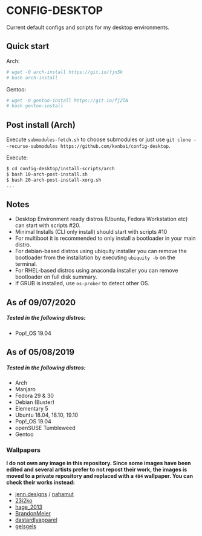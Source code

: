 # CONFIG-DESKTOP

Current default configs and scripts for my desktop environments.

## Quick start

Arch:
```sh
# wget -O arch-install https://git.io/fjn5k
# bash arch-install
```
Gentoo:
```sh
# wget -O gentoo-install https://git.io/fjZlN
# bash gentoo-install
```

## Post install (Arch)

Execute `submodules-fetch.sh` to choose submodules or just use `git clone --recurse-submodules https://github.com/kvnbai/config-desktop`.

Execute:
```sh
$ cd config-desktop/install-scripts/arch
$ bash 10-arch-post-install.sh
$ bash 20-arch-post-install-xorg.sh
...
```

## Notes
* Desktop Environment ready distros (Ubuntu, Fedora Workstation etc) can start with scripts #20.
* Minimal Installs (CLI only install) should start with scripts #10
* For multiboot it is recommended to only install a bootloader in your main distro.
* For debian-based distros using ubiquity installer you can remove the bootloader from the installation by executing `ubiquity -b` on the terminal.
* For RHEL-based distros using anaconda installer you can remove bootloader on full disk summary.
* If GRUB is installed, use `os-prober` to detect other OS.

## As of 09/07/2020
##### Tested in the following distros:
* Pop!_OS 19.04

## As of 05/08/2019
##### Tested in the following distros:
* Arch
* Manjaro
* Fedora 29 & 30
* Debian (Buster)
* Elementary 5
* Ubuntu 18.04, 18.10, 19.10
* Pop!_OS 19.04
* openSUSE Tumbleweed
* Gentoo

### Wallpapers
**I do not own any image in this repository. Since some images have been edited and several artists prefer to not repost their work, the images is moved to a private repository and replaced with a `404` wallpaper. You can check their works instead:**

* [jenn.designs](https://www.instagram.com/jenn.designs/) / [nahamut](https://www.instagram.com/nahamut/)
* [23i2ko](https://www.instagram.com/23i2ko/)
* [hage_2013](https://twitter.com/hage_2013/)
* [BrandonMeier](https://www.behance.net/BrandonMeier)
* [dastardlyapparel](https://www.instagram.com/dastardlyapparel/)
* [gelsgels](https://www.deviantart.com/gelsgels/)
